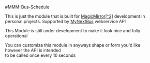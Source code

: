#MMM-Bus-Schedule

This is just the module that is built for [MagicMirror[^2]](https://magicmirror.builders/) development in personal projects.
Supported by [MyNextBus](https://sms-web.nextbus.com/) webservice API

This Module is still under development to make it look nice and fully operational

You can customize this module in anyways shape or form you'd like however the API is intended<br> to be called once every 10 seconds